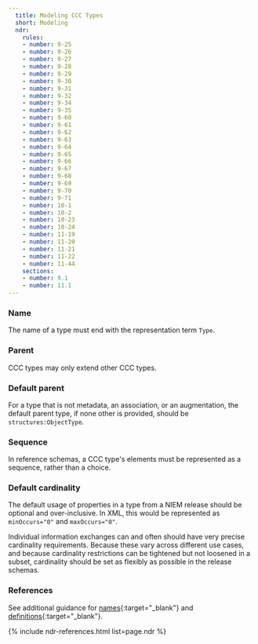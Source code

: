 ```yaml
---
  title: Modeling CCC Types
  short: Modeling
  ndr:
    rules:
    - number: 9-25
    - number: 9-26
    - number: 9-27
    - number: 9-28
    - number: 9-29
    - number: 9-30
    - number: 9-31
    - number: 9-32
    - number: 9-34
    - number: 9-35
    - number: 9-60
    - number: 9-61
    - number: 9-62
    - number: 9-63
    - number: 9-64
    - number: 9-65
    - number: 9-66
    - number: 9-67
    - number: 9-68
    - number: 9-69
    - number: 9-70
    - number: 9-71
    - number: 10-1
    - number: 10-2
    - number: 10-23
    - number: 10-24
    - number: 11-19
    - number: 11-20
    - number: 11-21
    - number: 11-22
    - number: 11-44
    sections:
    - number: 9.1
    - number: 11.1
---
```


### Name

The name of a type must end with the representation term `Type`.

### Parent

CCC types may only extend other CCC types.

### Default parent

For a type that is not metadata, an association, or an augmentation, the default parent type, if none other is provided, should be `structures:ObjectType`.

### Sequence

In reference schemas, a CCC type's elements must be represented as a sequence, rather than a choice.

### Default cardinality

The default usage of properties in a type from a NIEM release should be optional and over-inclusive.  In XML, this would be represented as `minOccurs="0"` and `maxOccurs="0"`.

Individual information exchanges can and often should have very precise cardinality requirements.  Because these vary across different use cases, and because cardinality restrictions can be tightened but not loosened in a subset, cardinality should be set as flexibly as possible in the release schemas.

### References

See additional guidance for [names](../../../property/modeling/names/){:target="_blank"} and [definitions](../../../property/modeling/definitions/){:target="_blank"}.

{% include ndr-references.html list=page.ndr %}
